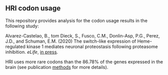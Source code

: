 ## HRI codon usage

This repository provides analysis for the codon usage results in the following study:


Alvarez-Castelao, B., tom Dieck, S., Fusco, C.M., Donlin-Asp, P.G., Perez, J.D., and Schuman, E.M. (2020)
The switch-like expression of Heme-regulated kinase 1 mediates neuronal proteostasis following proteasome inhibition.
*eLife*, [in press](https://elifesciences.org/articles/52714).

HRI uses more rare codons than the 86.78% of the genes expressed in the brain (see publication [methods](https://elifesciences.org/articles/52714) for more details).
